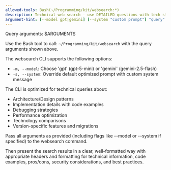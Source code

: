 ```yaml
---
allowed-tools: Bash(~/Programming/kit/websearch:*)
description: Technical web search - use DETAILED questions with tech stack context (e.g., "How to implement OAuth2 in Node.js?" not "OAuth2"). Best for architecture, implementation, debugging, comparisons, best practices
argument-hint: [--model gpt|gemini] [--system "custom prompt"] "query"
---
```


Query arguments: $ARGUMENTS

Use the Bash tool to call: `~/Programming/kit/websearch` with the query arguments shown above.

The websearch CLI supports the following options:
- `-m, --model`: Choose 'gpt' (gpt-5-mini) or 'gemini' (gemini-2.5-flash)
- `-s, --system`: Override default optimized prompt with custom system message

The CLI is optimized for technical queries about:
- Architecture/Design patterns
- Implementation details with code examples
- Debugging strategies
- Performance optimization
- Technology comparisons
- Version-specific features and migrations

Pass all arguments as provided (including flags like --model or --system if specified) to the websearch command.

Then present the search results in a clear, well-formatted way with appropriate headers and formatting for technical information, code examples, pros/cons, security considerations, and best practices.

